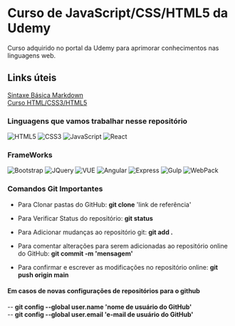 # Curso de JavaScript/CSS/HTML5 da Udemy

Curso adquirido no portal da Udemy para aprimorar conhecimentos nas linguagens web.

## Links úteis

[Sintaxe Básica Markdown](https://www.markdownguide.org/basic-syntax/)<br>
[Curso HTML/CSS3/HTML5](https://www.udemy.com/course/curso-web/)

### Linguagens que vamos trabalhar nesse repositório

![HTML5](https://img.shields.io/badge/HTML5-black?style=for-the-badge&logo=html5)
![CSS3](https://img.shields.io/badge/CSS3-black?style=for-the-badge&logo=css3)
![JavaScript](https://img.shields.io/badge/JavaScript-black?style=for-the-badge&logo=javascript)
![React](https://img.shields.io/badge/React-black?style=for-the-badge&logo=react)

### FrameWorks

![Bootstrap](https://img.shields.io/badge/Bootstrap-black?style=for-the-badge&logo=bootstrap)
![JQuery](https://img.shields.io/badge/JQuery-black?style=for-the-badge&logo=jquery)
![VUE](https://img.shields.io/badge/VUE-black?style=for-the-badge&logo=vuedotjs)
![Angular](https://img.shields.io/badge/Angular-black?style=for-the-badge&logo=angular)
![Express](https://img.shields.io/badge/Express-black?style=for-the-badge&logo=express)
![Gulp](https://img.shields.io/badge/Gulp-black?style=for-the-badge&logo=gulp)
![WebPack](https://img.shields.io/badge/WebPack-black?style=for-the-badge&logo=webpack)

### Comandos Git Importantes

* Para Clonar pastas do GitHub:
 <strong>git clone</strong> 'link de referência'

* Para Verificar Status do repositório:
 <strong>git status</strong>

* Para Adicionar mudanças ao repositório git:
 <strong>git add .</strong>

* Para comentar alterações para serem adicionadas ao repositório online do GitHub:
 <strong>git commit -m 'mensagem'</strong>

* Para confirmar e escrever as modificações no repositório online:
 <strong>git push origin main</strong>

#### Em casos de novas configurações de repositórios para o github

-- <strong>git config --global user.name 'nome de usuário do GitHub'</strong><br>
-- <strong>git config --global user.email 'e-mail de usuário do GitHub'</strong>
